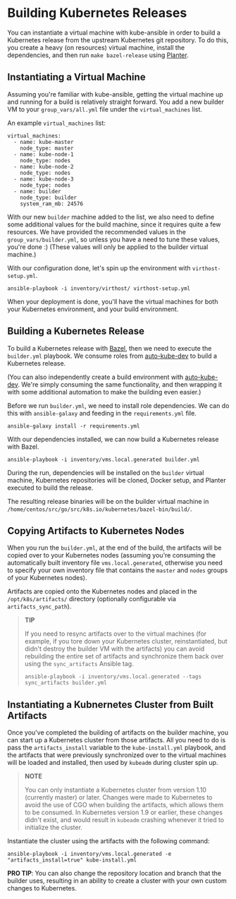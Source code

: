 # Building Kubernetes Releases

You can instantiate a virtual machine with kube-ansible in order to
build a Kubernetes release from the upstream Kubernetes git repository. To do
this, you create a heavy (on resources) virtual machine, install the
dependencies, and then run `make bazel-release` using
[Planter](https://github.com/kubernetes/test-infra/tree/master/planter).

## Instantiating a Virtual Machine

Assuming you're familiar with kube-ansible, getting the virtual machine
up and running for a build is relatively straight forward. You add a new
builder VM to your `group_vars/all.yml` file under the `virtual_machines` list.

An example `virtual_machines` list:

```
virtual_machines:
  - name: kube-master
    node_type: master
  - name: kube-node-1
    node_type: nodes
  - name: kube-node-2
    node_type: nodes
  - name: kube-node-3
    node_type: nodes
  - name: builder
    node_type: builder
    system_ram_mb: 24576

```

With our new `builder` machine added to the list, we also need to define some
additional values for the build machine, since it requires quite a few
resources. We have provided the recommended values in the
`group_vars/builder.yml`, so unless you have a need to tune these values,
you're done :) (These values will only be applied to the builder virtual
machine.)

With our configuration done, let's spin up the environment with
`virthost-setup.yml`.

```
ansible-playbook -i inventory/virthost/ virthost-setup.yml
```

When your deployment is done, you'll have the virtual machines for both your
Kubernetes environment, and your build environment.

## Building a Kubernetes Release

To build a Kubernetes release with [Bazel](https://bazel.build/), then we need
to execute the `builder.yml` playbook. We consume roles from
[auto-kube-dev](https://github.com/redhat-nfvpe/auto-kube-dev) to build a
Kubernetes release.

(You can also independently create a build environment with
[auto-kube-dev](https://github.com/redhat-nfvpe/auto-kube-dev). We're simply
consuming the same functionality, and then wrapping it with some additional
automation to make the building even easier.)

Before we run `builder.yml`, we need to install role dependencies. We can do
this with `ansible-galaxy` and feeding in the `requirements.yml` file.

```
ansible-galaxy install -r requirements.yml
```

With our dependencies installed, we can now build a Kubernetes release with
Bazel.

```
ansible-playbook -i inventory/vms.local.generated builder.yml
```

During the run, dependencies will be installed on the `builder` virtual
machine, Kubernetes repositories will be cloned, Docker setup, and Planter
executed to build the release.

The resulting release binaries will be on the builder virtual machine in
`/home/centos/src/go/src/k8s.io/kubernetes/bazel-bin/build/`.

## Copying Artifacts to Kubernetes Nodes

When you run the `builder.yml`, at the end of the build, the artifacts will be
copied over to your Kubernetes nodes (assuming you're consuming the
automatically built inventory file `vms.local.generated`, otherwise you need to
specify your own inventory file that contains the `master` and `nodes` groups
of your Kubernetes nodes).

Artifacts are copied onto the Kubernetes nodes and placed in the
`/opt/k8s/artifacts/` directory (optionally configurable via
`artifacts_sync_path`).

> **TIP**
>
> If you need to resync artifacts over to the virtual machines (for example, if
> you tore down your Kubernetes cluster, reinstantiated, but didn't destroy the
> builder VM with the artifacts) you can avoid rebuilding the entire set of
> artifacts and synchronize them back over using the `sync_artifacts` Ansible
> tag.
>
> `ansible-playbook -i inventory/vms.local.generated --tags sync_artifacts builder.yml`

## Instantiating a Kubnernetes Cluster from Built Artifacts

Once you've completed the building of artifacts on the builder machine, you can
start up a Kubernetes cluster from those artifacts. All you need to do is pass
the `artifacts_install` variable to the `kube-install.yml` playbook, and the
artifacts that were previously synchronized over to the virtual machines will
be loaded and installed, then used by `kubeadm` during cluster spin up.

> **NOTE**
>
> You can only instantiate a Kubernetes cluster from version 1.10 (currently
> master) or later. Changes were made to Kubernetes to avoid the use of CGO
> when building the artifacts, which allows them to be consumed. In Kubernetes
> version 1.9 or earlier, these changes didn't exist, and would result in
> `kubeadm` crashing whenever it tried to initialize the cluster.

Instantiate the cluster using the artifacts with the following command:

```
ansible-playbook -i inventory/vms.local.generated -e "artifacts_install=true" kube-install.yml
```

**PRO TIP**: You can also change the repository location and branch that the
builder uses, resulting in an ability to create a cluster with your own custom
changes to Kubernetes.
